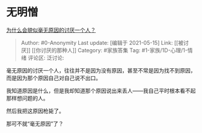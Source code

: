 # 无明憎
[为什么会貌似毫无原因的讨厌一个人？](https://www.zhihu.com/question/30497041/answer/1879163755)

> Author: #0-Anonymity
> Last update: [编辑于 2021-05-15]
> Link: [[被讨厌]] [[你讨厌的那种人]]
> Category: #家族答集
> Tag: #1-家族/1D-心理/1-情绪
> 评论区:
> 泛讨论:

毫无原因的讨厌一个人，往往并不是因为没有原因，甚至不常是因为找不到原因，而是因为那个原因自己对自己说不出口。

我知道原因是什么，但是我却知道那个原因说出来丢人——我自己平时根本看不起那样想问题的人。

然后我把这原因枪毙了。

那可不就“毫无原因”了？
